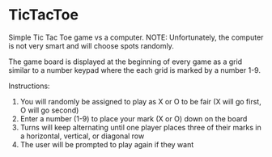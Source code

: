 # TicTacToe
Simple Tic Tac Toe game vs a computer.
NOTE: Unfortunately, the computer is not very smart and will choose spots randomly.

The game board is displayed at the beginning of every game as a grid similar to a number keypad where the each grid is marked by a number 1-9.

Instructions:
1. You will randomly be assigned to play as X or O to be fair (X will go first, O will go second)
2. Enter a number (1-9) to place your mark (X or O) down on the board
4. Turns will keep alternating until one player places three of their marks in a horizontal, vertical, or diagonal row
5. The user will be prompted to play again if they want
